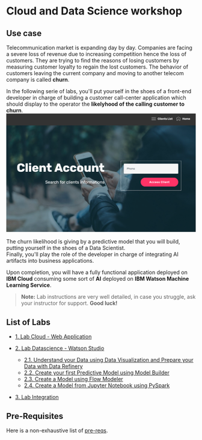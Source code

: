 <!-- <img src="./images/cloud+watson.png" width="20%"/>  
-->
# Cloud and Data Science workshop

## Use case
Telecommunication market is expanding day by day. Companies are facing a severe loss of revenue due to increasing competition hence the loss of customers. They are trying to find the reasons of losing customers by measuring customer loyalty to regain the lost customers. The behavior of customers leaving the current company and moving to another telecom company is called **churn**.   

In the following serie of labs, you'll put yourself in the shoes of a front-end developer in charge of building a customer call-center application which should display to the operator the **likelyhood of the calling customer to churn**.  
![](images/AppFrontEnd.png)  

The churn likelihood is giving by a predictive model that you will build, putting yourself in the shoes of a Data Scientist.  
Finally, you'll play the role of the developer in charge of integrating AI artifacts into business applications.  

Upon completion, you will have a fully functional application deployed on **IBM Cloud** consuming some sort of **AI** deployed on **IBM Watson Machine Learning Service**.  

> **Note:** Lab instructions are very well detailed, in case you struggle, ask your instructor for support.
**Good luck!**

## List of Labs

+ [1. Lab Cloud - Web Application](./labs/1.%20Lab%20Cloud%20-%20Web%20Application)

+ [2. Lab Datascience - Watson Studio](./labs/2.%20Lab%20Datascience%20-%20Watson%20Studio)  
  - [2.1. Understand your Data using Data Visualization and Prepare your Data with Data Refinery](./labs/2.%20Lab%20Datascience%20-%20Watson%20Studio/Lab1-GettingStarted.md)
  - [2.2. Create your first Predictive Model using Model Builder](./labs/2.%20Lab%20Datascience%20-%20Watson%20Studio/Lab2-WatsonML%20Model%20Builder.md)
  - [2.3. Create a Model using Flow Modeler](./labs/2.%20Lab%20Datascience%20-%20Watson%20Studio/Lab3-ModelerFlow.md)
  - [2.4. Create a Model from Jupyter Notebook using PySpark](./labs/2.%20Lab%20Datascience%20-%20Watson%20Studio/Lab4-PySparkNotebook.md)

+ [3. Lab Integration](./labs/3.%20Lab%20Integration)


## Pre-Requisites

Here is a non-exhaustive list of [pre-reqs](./prereqs).
